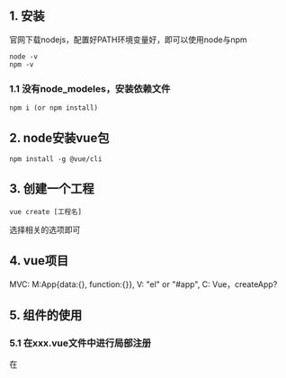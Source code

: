 ## 1. 安装
官网下载nodejs，配置好PATH环境变量好，即可以使用node与npm
    
    node -v
    npm -v
### 1.1 没有node_modeles，安装依赖文件
    
    npm i (or npm install)

## 2. node安装vue包
    
    npm install -g @vue/cli

## 3. 创建一个工程 

    vue create [工程名]

选择相关的选项即可

## 4. vue项目
MVC: M:App{data:{}, function:{}}, V: "el" or "#app", C: Vue，createApp? 

## 5. 组件的使用
### 5.1 在xxx.vue文件中进行局部注册
在<script>标签下，需要导入和注册两个步骤：

    <script>
    // 在对应的文件夹下「导入」组件，components
    import HelloWorld from './components/HelloWorld.vue'
    // script里面必需要有export。与外面的import是对应的
    export default {
      // 当前文件组件名
      name: 'App',
      // 
      props:['titles']
      // 注册组件名，已经写好的组件名称
      components: {
        HelloWorld
      },
      data:function(){
        return:{
                title:"小金刚"
            }
      },
      methons{
          
        }
        
    }
    </script>

### 5.2 在main.js文件中进行全局注册  
    一般在使用第三方成熟的组件的时候，可以使用全局注册，只需要使用app.use就可以了
    
    // main.ts
    import { createApp } from 'vue'
    import ElementPlus from 'element-plus'
    import 'element-plus/dist/index.css'
    import App from './App.vue'

    const app = createApp(App)
    // 
    app.use(ElementPlus)
    app.mount('#app')
    
## 6. elements-ui使用
### 6.1 安装
-S: 表示将安装的信息记录到package.json
    npm i element-ui -S
    
### 6.2 全局注册
    //vue 3.x
    app.use(ElementPlus)
    //vue 2.x
    Vue.use(ElementPlus)


## 7. VueRouter
Vue适合做单页面的项目，VueRouter用来控制不同组件的显示，比如components目录下的xxx.vue文件，设定不同组件和路径的映射
### 7.1 安装
    npm install vue-router@3

### 7.2 使用简介
    App.vue
    <!-- 声明路由链接 -->
    <router-link to="/discover">发现音乐</router-link>
    <!-- 声明路由占位标签 -->
    <router-view></router-view>
    
    ├── components
    │   └── HelloWorld.vue
    └── router
        └── index.js
    router文件中的index.js
    import VueRouter from "Vue-router";
    import Vue from "vue";
    import Discover from "../components/Discover.vue"
    Vue.use(VueRouter)
    
    // 2. 定义路由
    // 每个路由应该映射一个组件。 其中"component" 可以是
    // 通过 Vue.extend() 创建的组件构造器，
    // 或者，只是一个组件配置对象。
    // 我们晚点再讨论嵌套路由。
    const routes = new VueRouter(
        routers:[
            { path: '/discover', component: Discover }
        ]
    )

    export default router
    
    
    
    <!-- main.js -->
    import Vue from 'vue'
    import App from './App.vue'
    import router from "./router"

    Vue.config.productionTip = false

    new Vue({
      render: h => h(App),
      <!-- 添加了这一行 -->
      router:router 
    }).$mount('#app')

